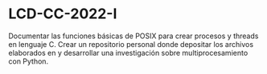 # LCD-CC-2022-I
Documentar las funciones básicas de POSIX para crear procesos y threads en lenguaje C. Crear un repositorio personal donde depositar los archivos elaborados en y desarrollar una investigación sobre multiprocesamiento con Python.
